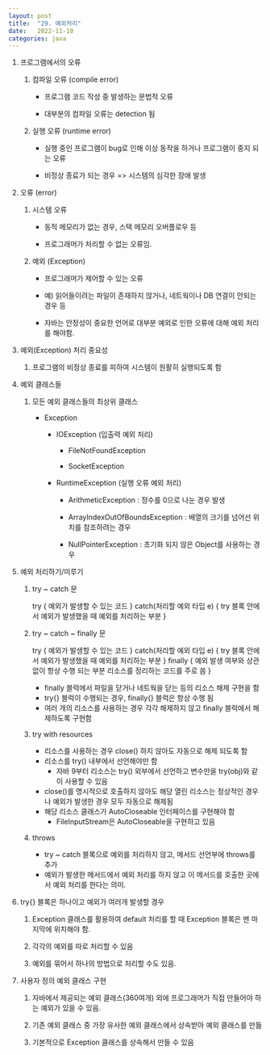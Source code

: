 ```yaml
---
layout: post
title:  "29. 예외처리"
date:   2022-11-10
categories: java
---
```

1. 프로그램에서의 오류

    1) 컴파일 오류 (compile error)

        - 프로그램 코드 작성 중 발생하는 문법적 오류

        - 대부분의 컴파일 오류는 detection 됨

    2) 실행 오류 (runtime error)

        - 실행 중인 프로그램이 bug로 인해 이상 동작을 하거나 프로그램이 중지 되는 오류

        - 비정상 종료가 되는 경우 => 시스템의 심각한 장애 발생

2. 오류 (error)

    1) 시스템 오류

        - 동적 메모리가 없는 경우, 스택 메모리 오버플로우 등

        - 프로그래머가 처리할 수 없는 오류임.

    2) 예외 (Exception)

        - 프로그래머가 제어할 수 있는 오류

        - 예) 읽어들이려는 파일이 존재하지 않거나, 네트웍이나 DB 연결이 안되는 경우 등

        - 자바는 안정성이 중요한 언어로 대부분 예외로 인한 오류에 대해 예외 처리를 해야함.
    
3. 예외(Exception) 처리 중요성

    1) 프로그램의 비정상 종료를 피하여 시스템이 원활히 실행되도록 함 

4. 예외 클래스들

    1) 모든 예외 클래스들의 최상위 클래스

        - Exception

            - IOException (입출력 예외 처리)

                - FileNotFoundException

                - SocketException

            - RuntimeException (실행 오류 예외 처리)

                - ArithmeticException : 정수를 0으로 나눈 경우 발생

                - ArrayIndexOutOfBoundsException : 배열의 크기를 넘어선 위치를 참조하려는 경우

                - NullPointerException : 초기화 되지 않은 Object를 사용하는 경우

5. 예외 처리하기/미루기

    1) try ~ catch 문


        try {
            예외가 발생할 수 있는 코드
        } catch(처리할 예외 타입 e) {
            try 블록 안에서 예외가 발생했을 때 예외를 처리하는 부분
        }
    

    2) try ~ catch ~ finally 문


         try {
            예외가 발생할 수 있는 코드
        } catch(처리할 예외 타입 e) {
            try 블록 안에서 예외가 발생했을 때 예외를 처리하는 부분
        } finally {
            예외 발생 여부와 상관 없이 항상 수행 되는 부분
            리소스를 정리하는 코드를 주로 씀 
        }       

        - finally 블럭에서 파일을 닫거나 네트웍을 닫는 등의 리소스 해제 구현을 함 
        - try{} 블럭이 수행되는 경우, finally{} 블럭은 항상 수행 됨
        - 여러 개의 리소스를 사용하는 경우 각각 해제하지 않고 finally 블럭에서 해제하도록 구현함
    

    3) try with resources


        - 리소스를 사용하는 경우 close() 하지 않아도 자동으로 해제 되도록 함 
        - 리소스를 try() 내부에서 선언해야만 함
            - 자바 9부터 리소스는 try() 외부에서 선언하고 변수만을 try(obj)와 같이 사용할 수 있음
        - close()를 명시적으로 호출하지 않아도 
          해당 열린 리소스는 정상적인 경우나 예외가 발생한 경우 모두 자동으로 해제됨
        - 해당 리소스 클래스가 AutoCloseable 인터페이스를 구현해야 함
            - FileInputStream은 AutoCloseable을 구현하고 있음


    4) throws 


        - try ~ catch 블록으로 예외를 처리하지 않고,
          메서드 선언부에 throws를 추가
        - 예외가 발생한 메서드에서 예외 처리를 하지 않고 
          이 메서드를 호출한 곳에서 예외 처리를 한다는 의미. 


6. try{} 블록은 하나이고 예외가 여러개 발생할 경우

    1) Exception 클래스를 활용하여 default 처리를 할 때
       Exception 블록은 맨 마지막에 위치해야 함.

    2) 각각의 예외를 따로 처리할 수 있음

    3) 예외를 묶어서 하나의 방법으로 처리할 수도 있음.

7. 사용자 정의 예외 클래스 구현

    1) 자바에서 제공되는 예외 클래스(360여개) 외에
       프로그래머가 직접 만들어야 하는 예외가 있을 수 있음.

    2) 기존 예외 클래스 중 가장 유사한 예외 클래스에서 상속받아 예외 클래스를 만듦
    
    3) 기본적으로 Exception 클래스를 상속해서 만들 수 있음